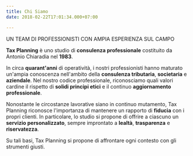 ```yaml
---
title: Chi Siamo
date: 2018-02-22T17:01:34.000+07:00

---
```

UN TEAM DI PROFESSIONISTI CON AMPIA ESPERIENZA SUL CAMPO

**Tax Planning** è uno studio di **consulenza professionale** costituito da Antonio Chiaradia nel **1983**.

In circa **quarant'anni** di operatività, i nostri professionisti hanno maturato un'ampia conoscenza nell'ambito della **consulenza tributaria**, **societaria** e **aziendale**. Nel nostro codice professionale, riconosciamo quali valori cardine il rispetto di **solidi principi etici** e il continuo **aggiornamento professionale**.

Nonostante le circostanze lavorative siano in continuo mutamento, Tax Planning riconosce l'importanza di mantenere un rapporto di **fiducia** con i propri clienti. In particolare, lo studio si propone di offrire a ciascuno un **servizio personalizzato**, sempre improntato a **lealtà**, **trasparenza** e **riservatezza**.

Su tali basi, Tax Planning si propone di affrontare ogni contesto con gli strumenti giusti.